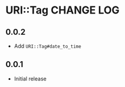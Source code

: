 URI::Tag CHANGE LOG
===================

0.0.2
-----

* Add `URI::Tag#date_to_time`

0.0.1
-----

* Initial release
